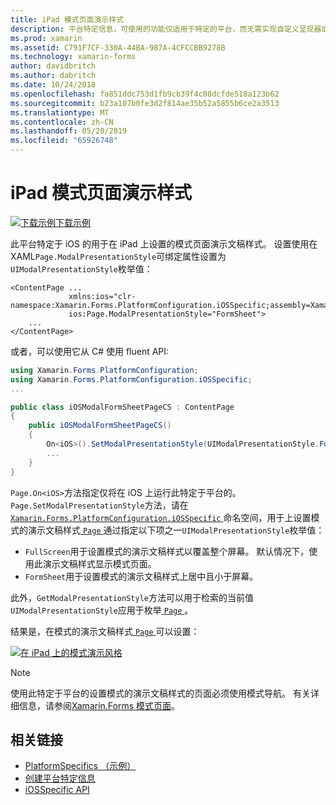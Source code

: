 ```yaml
---
title: iPad 模式页面演示样式
description: 平台特定信息，可使用的功能仅适用于特定的平台，而无需实现自定义呈现器或效果。 本文介绍如何使用 iOS 特定于平台的设置模式在 iPad 上页面的呈现样式。
ms.prod: xamarin
ms.assetid: C791F7CF-330A-44BA-987A-4CFCCBB9278B
ms.technology: xamarin-forms
author: davidbritch
ms.author: dabritch
ms.date: 10/24/2018
ms.openlocfilehash: fa851ddc753d1fb9cb39f4c08dcfde518a123b62
ms.sourcegitcommit: b23a107b0fe3d2f814ae35b52a5855b6ce2a3513
ms.translationtype: MT
ms.contentlocale: zh-CN
ms.lasthandoff: 05/20/2019
ms.locfileid: "65926748"
---
```

# <a name="ipad-modal-page-presentation-style"></a>iPad 模式页面演示样式

[![下载示例](~/media/shared/download.png)下载示例](https://developer.xamarin.com/samples/xamarin-forms/UserInterface/PlatformSpecifics/)

此平台特定于 iOS 的用于在 iPad 上设置的模式页面演示文稿样式。 设置使用在 XAML`Page.ModalPresentationStyle`可绑定属性设置为`UIModalPresentationStyle`枚举值：

```xaml
<ContentPage ...
             xmlns:ios="clr-namespace:Xamarin.Forms.PlatformConfiguration.iOSSpecific;assembly=Xamarin.Forms.Core"
             ios:Page.ModalPresentationStyle="FormSheet">
    ...
</ContentPage>
```

或者，可以使用它从 C# 使用 fluent API:

```csharp
using Xamarin.Forms.PlatformConfiguration;
using Xamarin.Forms.PlatformConfiguration.iOSSpecific;
...

public class iOSModalFormSheetPageCS : ContentPage
{
    public iOSModalFormSheetPageCS()
    {
        On<iOS>().SetModalPresentationStyle(UIModalPresentationStyle.FormSheet);
        ...
    }
}
```

`Page.On<iOS>`方法指定仅将在 iOS 上运行此特定于平台的。 `Page.SetModalPresentationStyle`方法，请在[ `Xamarin.Forms.PlatformConfiguration.iOSSpecific` ](xref:Xamarin.Forms.PlatformConfiguration.iOSSpecific)命名空间，用于上设置模式的演示文稿样式[ `Page` ](xref:Xamarin.Forms.Page)通过指定以下项之一`UIModalPresentationStyle`枚举值：

- `FullScreen`用于设置模式的演示文稿样式以覆盖整个屏幕。 默认情况下，使用此演示文稿样式显示模式页面。
- `FormSheet`用于设置模式的演示文稿样式上居中且小于屏幕。

此外，`GetModalPresentationStyle`方法可以用于检索的当前值`UIModalPresentationStyle`应用于枚举[ `Page` ](xref:Xamarin.Forms.Page)。

结果是，在模式的演示文稿样式[ `Page` ](xref:Xamarin.Forms.Page)可以设置：

[![](page-presentation-style-images/modal-presentation-style-small.png "在 iPad 上的模式演示风格")](page-presentation-style-images/modal-presentation-style-large.png#lightbox "iPad 上的模式的演示文稿样式")

> [!NOTE]
> 使用此特定于平台的设置模式的演示文稿样式的页面必须使用模式导航。 有关详细信息，请参阅[Xamarin.Forms 模式页面](~/xamarin-forms/app-fundamentals/navigation/modal.md)。

## <a name="related-links"></a>相关链接

- [PlatformSpecifics （示例）](https://developer.xamarin.com/samples/xamarin-forms/UserInterface/PlatformSpecifics/)
- [创建平台特定信息](~/xamarin-forms/platform/platform-specifics/index.md#creating-platform-specifics)
- [iOSSpecific API](xref:Xamarin.Forms.PlatformConfiguration.iOSSpecific)
